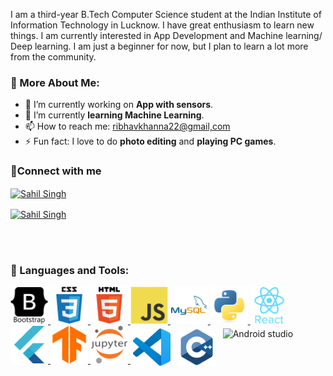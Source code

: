 


  I am a third-year B.Tech Computer Science student at the Indian Institute of
  Information Technology in Lucknow. I have great enthusiasm to learn new
  things. I am currently interested in App Development and Machine learning/ Deep learning.
  I am just a beginner for now, but I plan to learn a lot more from the community.
  <br />
  
  ### 🧐 More About Me:
  
  - 🔭 I’m currently working on **App with sensors**.
  - 🌱 I’m currently **learning Machine Learning**. 
  - 📫 How to reach me:
  <a href="mailto:ribhavkhanna22@gmail.com"> ribhavkhanna22@gmail,com </a>
  - ⚡ Fun fact: I love to do **photo editing** and **playing PC games**.



### 🔗Connect with me
<p align="left">
<a href="https://www.linkedin.com/in/ribhav-khanna-219b29229/" target="blank"><img align="center" src="https://raw.githubusercontent.com/rahuldkjain/github-profile-readme-generator/master/src/images/icons/Social/linked-in-alt.svg" alt="Sahil Singh" height="30" width="40" /></a>

<a href="https://www.instagram.com/ribhav_22_khanna/" target="blank"><img align="center" src="https://raw.githubusercontent.com/rahuldkjain/github-profile-readme-generator/master/src/images/icons/Social/instagram.svg" alt="Sahil Singh" height="30" width="40" /></a>
  </p><br><br>
  
### 🔨 Languages and Tools:
<p align="left"> <a href="https://getbootstrap.com" target="_blank"> <img src="https://raw.githubusercontent.com/devicons/devicon/master/icons/bootstrap/bootstrap-plain-wordmark.svg" alt="bootstrap" width="60" height="60"/> </a>
  <a href="https://www.w3schools.com/css/" target="_blank"> <img src="https://raw.githubusercontent.com/devicons/devicon/master/icons/css3/css3-original-wordmark.svg" alt="css3" width="60" height="60"/> </a>
  <a href="https://www.w3.org/html/" target="_blank"> <img src="https://raw.githubusercontent.com/devicons/devicon/master/icons/html5/html5-original-wordmark.svg" alt="html5" width="60" height="60"/> </a>
  <a href="https://developer.mozilla.org/en-US/docs/Web/JavaScript" target="_blank"> <img src="https://raw.githubusercontent.com/devicons/devicon/master/icons/javascript/javascript-original.svg" alt="javascript" width="60" height="60"/> </a> 
   <a href="https://www.mysql.com/" target="_blank"> <img src="https://raw.githubusercontent.com/devicons/devicon/master/icons/mysql/mysql-original-wordmark.svg" alt="mysql" width="60" height="60"/> </a>
  <a href="https://www.python.org" target="_blank"> <img src="https://raw.githubusercontent.com/devicons/devicon/master/icons/python/python-original.svg" alt="python" width="60" height="60"/> </a> <a href="https://reactjs.org/" target="_blank"> <img src="https://raw.githubusercontent.com/devicons/devicon/master/icons/react/react-original-wordmark.svg" alt="react" width="60" height="60"/> </a>
  <a href="https://flutter.dev/" target="_blank"> <img src="https://github.com/devicons/devicon/blob/master/icons/flutter/flutter-original.svg" alt="flutter" width="60" height="60"/> </a> 
  <a href="https://www.tensorflow.org/" target="_blank"> <img src="https://github.com/devicons/devicon/blob/master/icons/tensorflow/tensorflow-original.svg" alt="tensorflow" width="60" height="60"/> </a>
  <a href="https://jupyter.org/" target="_blank"> <img src="https://github.com/devicons/devicon/blob/master/icons/jupyter/jupyter-original-wordmark.svg" alt="jupyter" width="60" height="60"/> </a>
<img src="https://raw.githubusercontent.com/github/explore/80688e429a7d4ef2fca1e82350fe8e3517d3494d/topics/visual-studio-code/visual-studio-code.png" alt="VS Code" width="60" height="60" style="vertical-align:top; margin:4px">
  <img src="https://raw.githubusercontent.com/github/explore/80688e429a7d4ef2fca1e82350fe8e3517d3494d/topics/cpp/cpp.png" alt="C++" width="60" height="60" style="vertical-align:top; margin:4px">
  <img src="https://www.pikpng.com/pngl/m/100-1008822_android-studio-icon-android-studio-logo-clipart.png" alt="Android studio" width="60" height="60" style="vertical-align:top; margin:4px">
 
</p>
  
<br><br>



